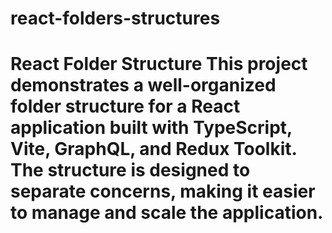 # react-folders-structures
# React Folder Structure  This project demonstrates a well-organized folder structure for a React application built with TypeScript, Vite, GraphQL, and Redux Toolkit. The structure is designed to separate concerns, making it easier to manage and scale the application.
